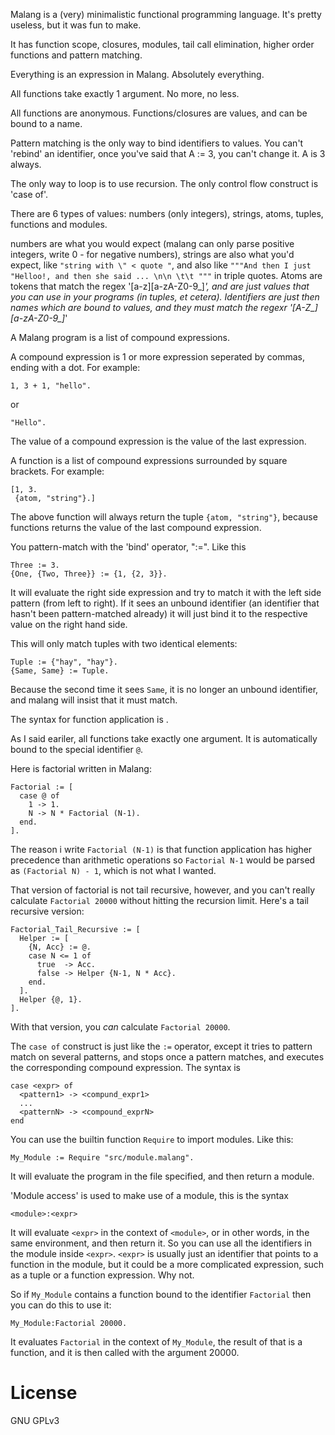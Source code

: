 Malang is a (very) minimalistic functional programming language. It's pretty useless, but it was fun to make.

It has function scope, closures, modules, tail call elimination, higher order functions and pattern matching.

Everything is an expression in Malang. Absolutely everything.

All functions take exactly 1 argument. No more, no less.

All functions are anonymous. Functions/closures are values, and can be bound to a name.

Pattern matching is the only way to bind identifiers to values. You can't 'rebind' an
identifier, once you've said that A := 3, you can't change it. A is 3 always.

The only way to loop is to use recursion. The only control flow construct is 'case of'.

There are 6 types of values: numbers (only integers), strings, atoms, tuples, functions and modules.

numbers are what you would expect (malang can only parse positive integers, write 0 - <number> for
negative numbers), strings are also what you'd expect, like `"string with \" < quote "`, and also like `"""And then I just
"Helloo!, and then she said ... \n\n \t\t """` in triple quotes. Atoms are tokens that match the regex '[a-z][a-zA-Z0-9_]*',
and are just values that you can use in your programs (in tuples, et cetera). Identifiers are just then names which
are bound to values, and they must match the regexr '[A-Z_][a-zA-Z0-9_]*'


A Malang program is a list of compound expressions.

A compound expression is 1 or more expression seperated by commas, ending with a dot. For example:

    1, 3 + 1, "hello".

or

    "Hello".

The value of a compound expression is the value of the last expression.

A function is a list of compound expressions surrounded by square brackets. For example:

    [1, 3. 
     {atom, "string"}.]

The above function will always return the tuple `{atom, "string"}`, because functions returns the value
of the last compound expression.

You pattern-match with the 'bind' operator, ":=". Like this


    Three := 3.
    {One, {Two, Three}} := {1, {2, 3}}.

It will evaluate the right side expression and try to match it with the left side pattern (from left to right).
If it sees an unbound identifier (an identifier that hasn't been pattern-matched already)
it will just bind it to the respective value on the right hand side.

This will only match tuples with two identical elements:

    Tuple := {"hay", "hay"}.
    {Same, Same} := Tuple.

Because the second time it sees `Same`, it is no longer an unbound identifier, and malang will insist
that it must match.

The syntax for function application is <expr> <expr>.

As I said eariler, all functions take exactly one argument. It is automatically bound to the special
identifier `@`.

Here is factorial written in Malang:

    Factorial := [
      case @ of
        1 -> 1.
        N -> N * Factorial (N-1).
      end.
    ].

The reason i write `Factorial (N-1)` is that function application has higher precedence than arithmetic operations
so `Factorial N-1` would be parsed as `(Factorial N) - 1`, which is not what I wanted.

That version of factorial is not tail recursive, however, and you can't really calculate `Factorial 20000` without
hitting the recursion limit. Here's a tail recursive version:

    Factorial_Tail_Recursive := [
      Helper := [
        {N, Acc} := @.
        case N <= 1 of
          true  -> Acc.
          false -> Helper {N-1, N * Acc}.
        end.
      ].
      Helper {@, 1}.
    ].

With that version, you *can* calculate `Factorial 20000`.

The `case of` construct is just like the `:=` operator, except it tries to pattern match on several patterns,
and stops once a pattern matches, and executes the corresponding compound expression. The syntax is

    case <expr> of
      <pattern1> -> <compund_expr1>
      ...
      <patternN> -> <compound_exprN>
    end

You can use the builtin function `Require` to import modules. Like this:

    My_Module := Require "src/module.malang".

It will evaluate the program in the file specified, and then return a module.

'Module access' is used to make use of a module, this is the syntax

    <module>:<expr>

It will evaluate `<expr>` in the context of `<module>`, or in other words, in the same environment, and then return it.
So you can use all the identifiers in the module inside `<expr>`. `<expr>` is usually just an identifier that points to
a function in the module, but it could be a more complicated expression, such as a tuple or a function expression. Why not.

So if `My_Module` contains a function bound to the identifier `Factorial` then you can do this to use it:

    My_Module:Factorial 20000.

It evaluates `Factorial` in the context of `My_Module`, the result of that is a function, and it is then called with the
argument 20000.

# License

GNU GPLv3